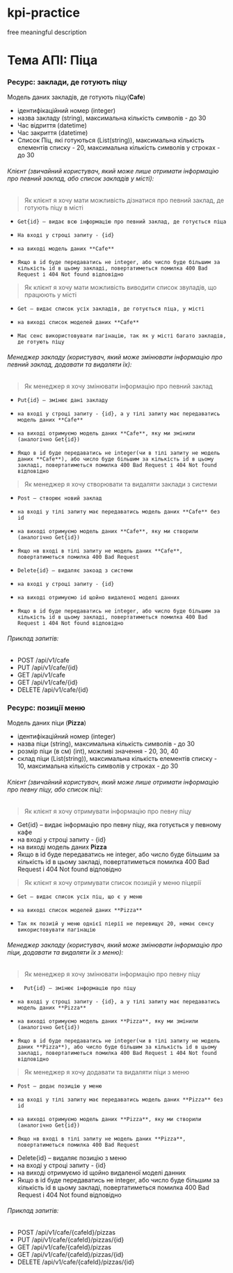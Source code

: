 # kpi-practice
free meaningful description

# Тема АПІ: Піца

### Ресурс: заклади, де готують піцу

Модель даних закладів, де готують піцу(**Cafe**)
-   ідентифікаційний номер (integer)
-   назва закладу (string), максимальна кількість символів - до 30
-   Час відриття (datetime)
-   Час закриття (datetime)
-   Список Піц, які готуються (List(string)), максимальна кількість елементів списку - 20, максимальна кількість символів у строках - до 30

###### Клієнт (звичайний користувач, який може лише отримати інформацію про певний заклад, або список закладів у місті):
>   Як клієнт я хочу мати можливість дізнатися про певний заклад, де готують піцу в місті
-	  Get{id} – видає всю інформацію про певний заклад, де готується піца 
-	  На вході у строці запиту - {id}
-	  на виході модель даних **Cafe**
-	  Якщо в id буде передаватись не integer, або число буде більшим за кількість id в цьому закладі, повертатиметься помилка 400 Bad Request і 404 Not found відповідно
>   Як клієнт я хочу мати можливість виводити список звуладів, що працюють у місті
-	  Get – видає список усіх закладів, де готується піца, у місті
-	  на виході список моделей даних **Cafe**
-	  Має сенс використовувати пагінацію, так як у місті багато закладів, де готують піцу 
###### Менеджер закладу (користувач, який може змінювати інформацію про певний заклад, додавати та видаляти їх):
>   Як менеджер я хочу змінювати інформацію про певний заклад
-	  Put{id} – змінює дані закладу
-	  на вході у строці запиту - {id}, а у тілі запиту має передаватись модель даних **Cafe** 
-	  на виході отримуємо модель даних **Cafe**, яку ми змінили (аналогічно Get{id})
-	  Якщо в id буде передаватись не integer(чи в тілі запиту не модель даних **Cafe**), або число буде більшим за кількість id в цьому закладі, повертатиметься помилка 400 Bad Request і 404 Not found відповідно
>   Як менеджер я хочу створювати та видаляти заклади з системи 

-	  Post – створює новий заклад
-	  на вході у тілі запиту має передаватись модель даних **Cafe** без id 
-	  на виході отримуємо модель даних **Cafe**, яку ми створили (аналогічно Get{id})
-	  Якщо нв вході в тілі запиту не модель даних **Cafe**, повертатиметься помилка 400 Bad Request 
-	  Delete{id} – видаляє закоад з системи
-	  на вході у строці запиту - {id}
-	  на виході отримуємо id щойно видаленої моделі данних
-	  Якщо в id буде передаватись не integer, або число буде більшим за кількість id в цьому закладі, повертатиметься помилка 400 Bad Request і 404 Not found відповідно

###### Приклад запитів:
-  POST   /api/v1/cafe
-  PUT   /api/v1/cafe/{id}
-  GET   /api/v1/cafe
-  GET   /api/v1/cafe/{id}
-  DELETE   /api/v1/cafe/{id}

### Ресурс: позиції меню

Модель даних піци (**Pizza**)
-   ідентифікаційний номер (integer)
-   назва піци (string), максимальна кількість символів - до 30
-   розмір піци (в см) (int), можливі значення - 20, 30, 40
-   склад піци (List(string)), максимальна кількість елементів списку - 10, максимальна кількість символів у строках - до 30

###### Клієнт (звичайний користувач, який може лише отримати інформацію про певну піцу, або список піц):
>   Як клієнт я хочу отримувати інформацію про певну піцу
-   Get{id} – видає інформацію про певну піцу, яка готується у певному кафе
-   на вході у строці запиту - {id}
-   на виході модель даних **Pizza**
-   Якщо в id буде передаватись не integer, або число буде більшим за кількість id в цьому закладі, повертатиметься помилка 400 Bad Request і 404 Not found відповідно
>   Як клієнт я хочу отримувати список позицій у меню піцерії
-	  Get – видає список усіх піц, що є у меню
-	  на виході список моделей даних **Pizza**
-	  Так як позиій у меню однієї піерії не перевищує 20, немає сенсу використовувати пагінацію
###### Менеджер закладу (користувач, який може змінювати інформацію про піци, додавати та видаляти їх з меню):
>   Як менеджер я хочу змінювати інформацію про певну піцу
-		Put{id} – змінює інформацію про піцу
-	  на вході у строці запиту - {id}, а у тілі запиту має передаватись модель даних **Pizza**
-	  на виході отримуємо модель даних **Pizza**, яку ми змінили (аналогічно Get{id})
-	  Якщо в id буде передаватись не integer(чи в тілі запиту не модель даних **Pizza**), або число буде більшим за кількість id в цьому закладі, повертатиметься помилка 400 Bad Request і 404 Not found відповідно
>   Як менеджер я хочу додавати та видаляти піци з меню
-	  Post – додає позицію у меню
-	  на вході у тілі запиту має передаватись модель даних **Pizza** без id 
-	  на виході отримуємо модель даних **Pizza**, яку ми створили (аналогічно Get{id})
-	  Якщо нв вході в тілі запиту не модель даних **Pizza**, повертатиметься помилка 400 Bad Request 
-   Delete{id} – видаляє позицію з меню
-   на вході у строці запиту - {id}
-   на виході отримуємо id щойно видаленої моделі данних
-   Якщо в id буде передаватись не integer, або число буде більшим за кількість id в цьому закладі, повертатиметься помилка 400 Bad Request і 404 Not found відповідно

###### Приклад запитів:
-  POST   /api/v1/cafe/{cafeId}/pizzas
-  PUT   /api/v1/cafe/{cafeId}/pizzas/{id}
-  GET   /api/v1/cafe/{cafeId}/pizzas
-  GET   /api/v1/cafe/{cafeId}/pizzas/{id}
-  DELETE   /api/v1/cafe/{cafeId}/pizzas/{id}
